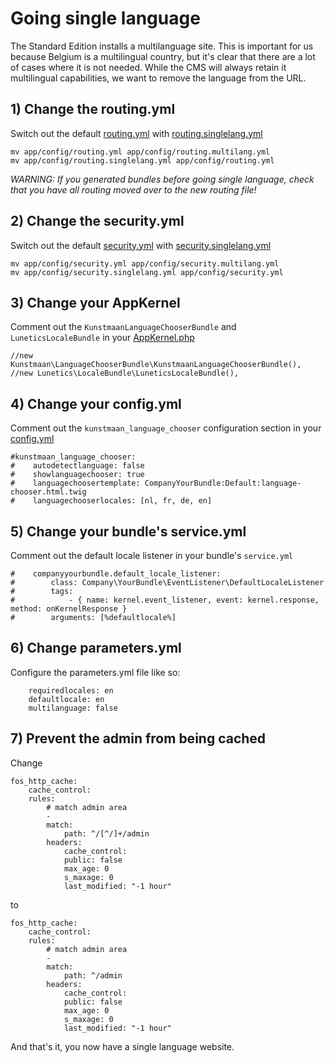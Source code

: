 Going single language
=====================

The Standard Edition installs a multilanguage site. This is important for us because Belgium is a multilingual country, but it's clear that there are a lot of cases where it is not needed. While the CMS will always retain it multilingual capabilities, we want to remove the language from the URL.

## 1) Change the routing.yml

Switch out the default [routing.yml](https://github.com/Kunstmaan/KunstmaanBundlesStandardEdition/blob/master/app/config/routing.yml) with [routing.singlelang.yml](https://github.com/Kunstmaan/KunstmaanBundlesStandardEdition/blob/master/app/config/routing.singlelang.yml)

```
mv app/config/routing.yml app/config/routing.multilang.yml
mv app/config/routing.singlelang.yml app/config/routing.yml
```

*WARNING: If you generated bundles before going single language, check that you have all routing moved over to the new routing file!*

## 2) Change the security.yml

Switch out the default [security.yml](https://github.com/Kunstmaan/KunstmaanBundlesStandardEdition/blob/master/app/config/security.yml) with [security.singlelang.yml](https://github.com/Kunstmaan/KunstmaanBundlesStandardEdition/blob/master/app/config/security.singlelang.yml)

```
mv app/config/security.yml app/config/security.multilang.yml
mv app/config/security.singlelang.yml app/config/security.yml
```

## 3) Change your AppKernel

Comment out the `KunstmaanLanguageChooserBundle` and `LuneticsLocaleBundle` in your [AppKernel.php](https://github.com/Kunstmaan/KunstmaanBundlesStandardEdition/blob/master/app/AppKernel.php)

```
//new Kunstmaan\LanguageChooserBundle\KunstmaanLanguageChooserBundle(),
//new Lunetics\LocaleBundle\LuneticsLocaleBundle(),
```

## 4) Change your config.yml

Comment out the `kunstmaan_language_chooser` configuration section in your [config.yml](https://github.com/Kunstmaan/KunstmaanBundlesStandardEdition/blob/master/app/config/config.yml)

```
#kunstmaan_language_chooser:
#    autodetectlanguage: false
#    showlanguagechooser: true
#    languagechoosertemplate: CompanyYourBundle:Default:language-chooser.html.twig
#    languagechooserlocales: [nl, fr, de, en]
```

## 5) Change your bundle's service.yml

Comment out the default locale listener in your bundle's `service.yml`

```
#    companyyourbundle.default_locale_listener:
#        class: Company\YourBundle\EventListener\DefaultLocaleListener
#        tags:
#            - { name: kernel.event_listener, event: kernel.response, method: onKernelResponse }
#        arguments: [%defaultlocale%]
```

## 6) Change parameters.yml

Configure the parameters.yml file like so:

```
    requiredlocales: en
    defaultlocale: en
    multilanguage: false
```

## 7) Prevent the admin from being cached

Change

```
fos_http_cache:
    cache_control:
	rules:
	    # match admin area
	    -
		match:
		    path: ^/[^/]+/admin
		headers:
		    cache_control:
			public: false
			max_age: 0
			s_maxage: 0
		    last_modified: "-1 hour"
```

to

```
fos_http_cache:
    cache_control:
	rules:
	    # match admin area
	    -
		match:
		    path: ^/admin
		headers:
		    cache_control:
			public: false
			max_age: 0
			s_maxage: 0
		    last_modified: "-1 hour"
```


And that's it, you now have a single language website.